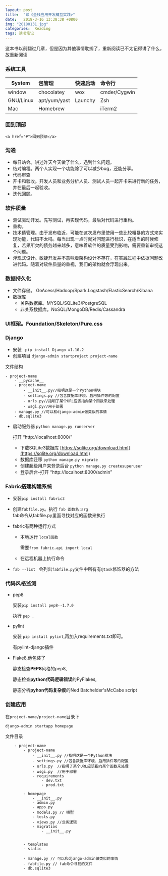 ```yaml
---
layout: post
title:  "读《全栈应用开发精益实践>"
date:   2018-3-16 13:38:38 +0800
img: "20180131.jpg"
categories:  Reading
tags: 读书笔记 
---
```


这本书以前翻过几章，但是因为其他事情耽搁了，重新阅读已不太记得讲了什么，故重新阅读

###  系统工具

| System           |   包管理               |快速启动    | 命令行 |
| -----------------  | :------------------ | :---------------|:---------------|
| window | chocolatey      | wox         | cmder/Cygwin |       |
| GNU/Linux | apt/yum/yast | Launchy     | Zsh       |
| Mac    | Homebrew        |             | iTerm2    |

###  回到顶部
``<a href="#">回到顶部</a>``

### 沟通
- 每日站会。讲述昨天今天做了什么，遇到什么问题。
- 结对编程。两个人实现一个功能除了可以减少bug，还能分享。
- 代码审查
- 开卡和验收。开发人员和业务分析人员、测试人员一起开卡来进行新的任务，并在最后一起验收。
- 迭代回顾。

###  软件质量
- 测试驱动开发。先写测试，再实现代码，最后对代码进行重构。
- 重构。
- 技术债管理。由于发布临近，可能在这次发布里使用一些比较粗暴的方式来实现功能，代码不太吗。每当出现一点时就对问题进行标识，在适当的时候修复，若果所欠的债务越来越多，意味着软件的质量受到影响，需要重新审视这个问题。
- 浮现式设计。敏捷开发并不意味着架构设计不存在，在实践过程中依据问题改进代码。随着对软件质量的重视，我们的架构就会浮现出来。
###  数据持久化
- 文件存储。
GoAcess/Hadoop/Spark.Logstash/ElasticSearch/Kibana
- 数据库
    - 关系数据库。MYSQL/SQLite3/PostgreSQL
    - 非关系数据库。NoSQL/MongoDB/Redis/Cassandra

###  UI框架。Foundation/Skeleton/Pure.css
###  Django
- 安装
    `` pip install Django =1.10.2``
- 创建项目
    ``django-admin startproject project-name``

 文件结构
```
- project-name
    - __pycache__
    - project-name
        - __init__.py//指明这是一个Python模块
        - settings.py //包含数据库环境、启用插件等的配置
        - urls.py//指明了某个URL应该指向某个函数来处理
        - wsgi.py//用于部署
    - manage.py //可以和django-admin做类似的事情
    - db.sqlite3
```
- 启动服务器
    ``python manage.py runserver``
    
     打开 “http://localhost:8000/”
    - 下载SQLite3数据库 [https://sqlite.org/download.html](https://sqlite.org/download.html)
    - 数据库迁移
        ``python manage.py migrate``
    - 创建超级用户来登录后台
        ``python manage.py createsuperuser``
    - 登录后台-打开 “http://localhost:8000/admin”

###  Fabric搭建构建系统
- 安装``pip install fabric3``
- 创建``fabfile.py``。执行  ``fab 函数名:arg``    
fab命令从fabfile.py里面寻找对应的函数来执行
- fabric有两种运行方式
    - 本地运行 ``local函数``

        需要``from fabric.api import local``

    - 在远程机器上执行命令

- ``fab --list `` 会列出``fabfile.py``文件中所有有``@task``修饰器的方法
###  代码风格监测

- pep8 

    安装``pip install pep8--1.7.0``

    执行 ``pep .``
- pylint

    安装 ``pip install pylint``,再加入requirements.txt即可。

    有pylint-django插件
- Flake8,他包装了

    静态检查**PEP8**风格的pep8,

    静态检查**python代码逻辑错误**的PyFlakes, 

    静态分析**pyhon代码复杂度**的Ned Batchelder'sMcCabe script
 ### 创建应用

在``project-name/project-name``目录下

``django-admin startapp homepage``

文件目录
```
    - project-name          
        - project-name
            - __init__.py //指明这是一个Python模块
            - settings.py //包含数据库环境、启用插件等的配置
            - urls.py  //指明了某个URL应该指向某个函数来处理
            - wsgi.py  //用于部署
            - requirements
                - dev.txt
                - prod.txt

        - homepage 
            - __init__.py
            - admin.py
            - apps.py
            - models.py // 模型
            - tests.py
            - views.py //业务逻辑
            - migratios
                - __init__.py
                    

        - templates
        - static

        - manage.py // 可以和django-admin做类似的事情
        - fabfile.py // fab命令寻找的文件
        - db.sqlite3

```